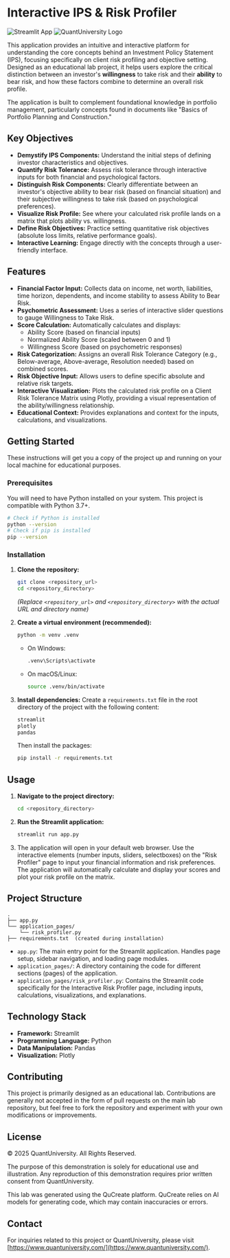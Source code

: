 # Interactive IPS & Risk Profiler

![Streamlit App](https://static.streamlit.io/examples/badge.svg)
![QuantUniversity Logo](https://www.quantuniversity.com/assets/img/logo5.jpg)

This application provides an intuitive and interactive platform for understanding the core concepts behind an Investment Policy Statement (IPS), focusing specifically on client risk profiling and objective setting. Designed as an educational lab project, it helps users explore the critical distinction between an investor's **willingness** to take risk and their **ability** to bear risk, and how these factors combine to determine an overall risk profile.

The application is built to complement foundational knowledge in portfolio management, particularly concepts found in documents like "Basics of Portfolio Planning and Construction."

## Key Objectives

*   **Demystify IPS Components:** Understand the initial steps of defining investor characteristics and objectives.
*   **Quantify Risk Tolerance:** Assess risk tolerance through interactive inputs for both financial and psychological factors.
*   **Distinguish Risk Components:** Clearly differentiate between an investor's objective ability to bear risk (based on financial situation) and their subjective willingness to take risk (based on psychological preferences).
*   **Visualize Risk Profile:** See where your calculated risk profile lands on a matrix that plots ability vs. willingness.
*   **Define Risk Objectives:** Practice setting quantitative risk objectives (absolute loss limits, relative performance goals).
*   **Interactive Learning:** Engage directly with the concepts through a user-friendly interface.

## Features

*   **Financial Factor Input:** Collects data on income, net worth, liabilities, time horizon, dependents, and income stability to assess Ability to Bear Risk.
*   **Psychometric Assessment:** Uses a series of interactive slider questions to gauge Willingness to Take Risk.
*   **Score Calculation:** Automatically calculates and displays:
    *   Ability Score (based on financial inputs)
    *   Normalized Ability Score (scaled between 0 and 1)
    *   Willingness Score (based on psychometric responses)
*   **Risk Categorization:** Assigns an overall Risk Tolerance Category (e.g., Below-average, Above-average, Resolution needed) based on combined scores.
*   **Risk Objective Input:** Allows users to define specific absolute and relative risk targets.
*   **Interactive Visualization:** Plots the calculated risk profile on a Client Risk Tolerance Matrix using Plotly, providing a visual representation of the ability/willingness relationship.
*   **Educational Context:** Provides explanations and context for the inputs, calculations, and visualizations.

## Getting Started

These instructions will get you a copy of the project up and running on your local machine for educational purposes.

### Prerequisites

You will need to have Python installed on your system. This project is compatible with Python 3.7+.

```bash
# Check if Python is installed
python --version
# Check if pip is installed
pip --version
```

### Installation

1.  **Clone the repository:**
    ```bash
    git clone <repository_url>
    cd <repository_directory>
    ```
    *(Replace `<repository_url>` and `<repository_directory>` with the actual URL and directory name)*

2.  **Create a virtual environment (recommended):**
    ```bash
    python -m venv .venv
    ```
    *   On Windows:
        ```bash
        .venv\Scripts\activate
        ```
    *   On macOS/Linux:
        ```bash
        source .venv/bin/activate
        ```

3.  **Install dependencies:**
    Create a `requirements.txt` file in the root directory of the project with the following content:
    ```txt
    streamlit
    plotly
    pandas
    ```
    Then install the packages:
    ```bash
    pip install -r requirements.txt
    ```

## Usage

1.  **Navigate to the project directory:**
    ```bash
    cd <repository_directory>
    ```

2.  **Run the Streamlit application:**
    ```bash
    streamlit run app.py
    ```

3.  The application will open in your default web browser. Use the interactive elements (number inputs, sliders, selectboxes) on the "Risk Profiler" page to input your financial information and risk preferences. The application will automatically calculate and display your scores and plot your risk profile on the matrix.

## Project Structure

```
.
├── app.py
└── application_pages/
    └── risk_profiler.py
├── requirements.txt  (created during installation)
```

*   `app.py`: The main entry point for the Streamlit application. Handles page setup, sidebar navigation, and loading page modules.
*   `application_pages/`: A directory containing the code for different sections (pages) of the application.
*   `application_pages/risk_profiler.py`: Contains the Streamlit code specifically for the Interactive Risk Profiler page, including inputs, calculations, visualizations, and explanations.

## Technology Stack

*   **Framework:** Streamlit
*   **Programming Language:** Python
*   **Data Manipulation:** Pandas
*   **Visualization:** Plotly

## Contributing

This project is primarily designed as an educational lab. Contributions are generally not accepted in the form of pull requests on the main lab repository, but feel free to fork the repository and experiment with your own modifications or improvements.

## License

© 2025 QuantUniversity. All Rights Reserved.

The purpose of this demonstration is solely for educational use and illustration. Any reproduction of this demonstration requires prior written consent from QuantUniversity.

This lab was generated using the QuCreate platform. QuCreate relies on AI models for generating code, which may contain inaccuracies or errors.

## Contact

For inquiries related to this project or QuantUniversity, please visit [https://www.quantuniversity.com/](https://www.quantuniversity.com/).

